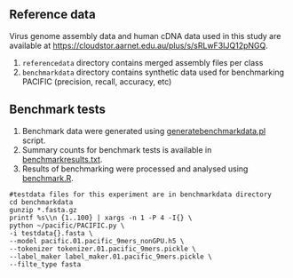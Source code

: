 ## Reference data

Virus genome assembly data and human cDNA data used in this study are available at https://cloudstor.aarnet.edu.au/plus/s/sRLwF3IJQ12pNGQ.
1. `referencedata` directory contains merged assembly files per class
2. `benchmarkdata` directory contains synthetic data used for benchmarking PACIFIC (precision, recall, accuracy, etc)

## Benchmark tests

1. Benchmark data were generated using [generatebenchmarkdata.pl](https://github.com/pacific-2020/pacific/blob/master/figures/generatebenchmarkdata.pl) script.
2. Summary counts for benchmark tests is available in [benchmarkresults.txt](https://github.com/pacific-2020/pacific/blob/master/figures/benchmarkresults.txt).
3. Results of benchmarking were processed and analysed using [benchmark.R](https://github.com/pacific-2020/pacific/blob/master/figures/benchmark.R).

```
#testdata files for this experiment are in benchmarkdata directory
cd benchmarkdata
gunzip *.fasta.gz
printf %s\\n {1..100} | xargs -n 1 -P 4 -I{} \
python ~/pacific/PACIFIC.py \
-i testdata{}.fasta \
--model pacific.01.pacific_9mers_nonGPU.h5 \
--tokenizer tokenizer.01.pacific_9mers.pickle \
--label_maker label_maker.01.pacific_9mers.pickle \
--filte_type fasta
```

